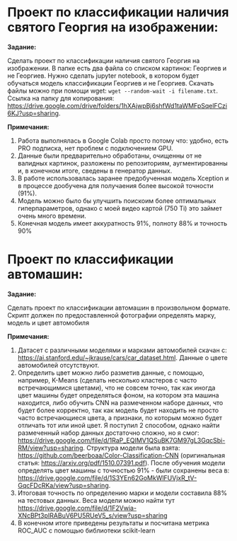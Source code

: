 **Проект по классификации наличия святого Георгия на изображении:**
=================================================
**Задание:**

Сделать проект по классификации наличия святого Георгия на изображении. В папке есть два файла со списком картинок: Георгиев и не Георгиев. Нужно сделать jupyter notebook, в котором будет обучаться модель классификации Георгиев и не Георгиев. Скачать файлы можно при помощи wget: `wget --random-wait -i filename.txt`. Ссылка на папку для копирования: https://drive.google.com/drive/folders/1hXAjwpBj6shfWd1taWMFpSqelFCzi6KJ?usp=sharing.

**Примечания:**

1) Работа выполнялась в Google Colab просто потому что: удобно, есть PRO подписка, нет проблем с подключением GPU.
2) Данные были предварительно обработаны, очищенны от не валидных картинок, разложены по репозиториям, аугментированны и, в конечном итоге, сведены в генератор данных.
3) В работе использовалась заранее предобученная модель Xception и в процессе дообучена для получаения более высокой точности (91%).
4) Модель можно было бы улучшить поискоим более оптимальных гиперпараметров, однако с моей видео картой (750 Ti) это займет очень много времени.
5) Конечная модель имеет аккуратность 91%, полноту 88% и точность 90%


**Проект по классификации автомашин:**
=================================================
**Задание:**

Сделать проект по классификации автомашин в произвольном формате. Скрипт должен по предоставленной фотографии определять марку, модель и цвет автомобиля

**Примечания:**

1) Датасет с различными моделями и марками автомобилей скачан с: https://ai.stanford.edu/~jkrause/cars/car_dataset.html. Данные о цвете автомобилей отсутствуют.
2) Определить цвет можно либо разметив данные, с помощью, например, K-Means (сделать несколько кластеров с часто встречающимися цветами), что не совсем точно, так как иногда цвет машины будет определяться фоном, на котором эта машина находится, либо обучить CNN на размеченном наборе данных, что будет более корректно, так как модель будет находить не просто часто встречающиеся цвета, а признаки, по которым можно будет отличать тот или иной цвет. Я поступил 2 способом, однако найти размеченный набор данных достаточно сложно, но я смог: https://drive.google.com/file/d/1RaP_EQIMV1QSuBK7GM97gL3GqcSbi-RM/view?usp=sharing. Структура модели была взята: https://github.com/beerboaa/Color-Classification-CNN (оригинальная статья: https://arxiv.org/pdf/1510.07391.pdf). После обучения модели определять цвет машины с точностью 91% - были сохранены веса в: https://drive.google.com/file/d/1S3YEn62GoMkWlFUVjxR_tV-GqcFDcRKa/view?usp=sharing.
3) Итоговая точность по определению марки и модели составила 88% на тестовых данных. Веса модели можно найти тут https://drive.google.com/file/d/1F2Vwia-XNcBPt3pIRABuV6PU5RUeV5_s/view?usp=sharing
4) В конечном итоге приведены результаты и посчитана метрика ROC_AUC с помощью библиотеки scikit-learn
